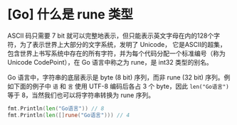 # [Go] 什么是 rune 类型
ASCII 码只需要 7 bit 就可以完整地表示，但只能表示英文字母在内的128个字符，为了表示世界上大部分的文字系统，发明了 Unicode， 它是ASCII的超集，包含世界上书写系统中存在的所有字符，并为每个代码分配一个标准编号（称为Unicode CodePoint），在 Go 语言中称之为 rune，是 int32 类型的别名。

Go 语言中，字符串的底层表示是 byte (8 bit) 序列，而非 rune (32 bit) 序列。例如下面的例子中 `语` 和 `言` 使用 UTF-8 编码后各占 3 个 byte，因此 `len("Go语言")` 等于 8，当然我们也可以将字符串转换为 rune 序列。

```go
fmt.Println(len("Go语言")) // 8
fmt.Println(len([]rune("Go语言"))) // 4
```